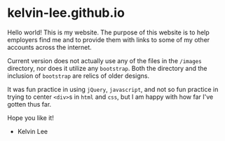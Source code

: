 # kelvin-lee.github.io

Hello world! This is my website. The purpose of this website is to help employers find me and to provide them with links to some of my other accounts across the internet.

Current version does not actually use any of the files in the `/images` directory, nor does it utilize any `bootstrap`. Both the directory and the inclusion of `bootstrap` are relics of older designs.

It was fun practice in using `jQuery`, `javascript`, and not so fun practice in trying to center `<div>`s in `html` and `css`, but I am happy with how far I've gotten thus far.

Hope you like it!
- Kelvin Lee
